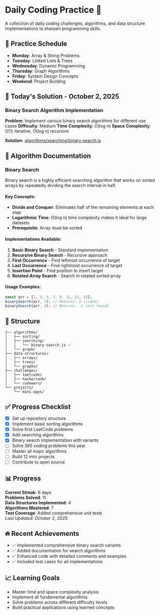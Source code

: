 # Daily Coding Practice 🚀

A collection of daily coding challenges, algorithms, and data structure implementations to sharpen programming skills.

## 📅 Practice Schedule

- **Monday**: Array & String Problems
- **Tuesday**: Linked Lists & Trees
- **Wednesday**: Dynamic Programming
- **Thursday**: Graph Algorithms
- **Friday**: System Design Concepts
- **Weekend**: Project Building

## 🎯 Today's Solution - October 2, 2025

### Binary Search Algorithm Implementation

**Problem**: Implement various binary search algorithms for different use cases
**Difficulty**: Medium
**Time Complexity**: O(log n)
**Space Complexity**: O(1) iterative, O(log n) recursive

**Solution**: [algorithms/searching/binary-search.js](algorithms/searching/binary-search.js)

## 📖 Algorithm Documentation

### Binary Search

Binary search is a highly efficient searching algorithm that works on sorted arrays by repeatedly dividing the search interval in half.

#### Key Concepts:
- **Divide and Conquer**: Eliminates half of the remaining elements at each step
- **Logarithmic Time**: O(log n) time complexity makes it ideal for large datasets
- **Prerequisite**: Array must be sorted

#### Implementations Available:

1. **Basic Binary Search** - Standard implementation
2. **Recursive Binary Search** - Recursive approach
3. **First Occurrence** - Find leftmost occurrence of target
4. **Last Occurrence** - Find rightmost occurrence of target
5. **Insertion Point** - Find position to insert target
6. **Rotated Array Search** - Search in rotated sorted array

#### Usage Examples:
```javascript
const arr = [1, 3, 5, 7, 9, 11, 13, 15];
binarySearch(arr, 7); // Returns: 3 (index)
binarySearch(arr, 4); // Returns: -1 (not found)
```

## 📂 Structure

```
├── algorithms/
│   ├── sorting/
│   ├── searching/
│   │   └── binary-search.js ✅
│   └── graph/
├── data-structures/
│   ├── arrays/
│   ├── trees/
│   └── graphs/
├── challenges/
│   ├── leetcode/
│   ├── hackerrank/
│   └── codewars/
└── projects/
    └── mini-apps/
```

## ✅ Progress Checklist

- [x] Set up repository structure
- [x] Implement basic sorting algorithms
- [x] Solve first LeetCode problems
- [x] Add searching algorithms
- [x] Binary search implementation with variants
- [ ] Solve 365 coding problems this year
- [ ] Master all major algorithms
- [ ] Build 12 mini projects
- [ ] Contribute to open source

## 📊 Progress

**Current Streak**: 6 days  
**Problems Solved**: 11  
**Data Structures Implemented**: 4  
**Algorithms Mastered**: 7  
**Test Coverage**: Added comprehensive unit tests  
*Last Updated: October 2, 2025*

## 🔥 Recent Achievements

- ✅ Implemented comprehensive binary search variants
- ✅ Added documentation for search algorithms
- ✅ Enhanced code with detailed comments and examples
- ✅ Included test cases for all implementations

## 📈 Learning Goals

- Master time and space complexity analysis
- Implement all fundamental algorithms
- Solve problems across different difficulty levels
- Build practical applications using learned concepts
